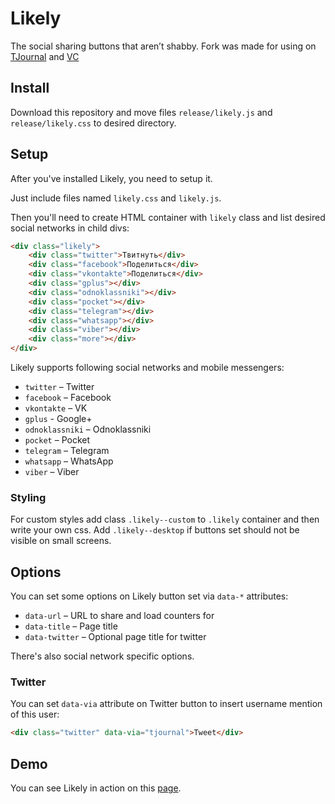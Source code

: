 # Likely

The social sharing buttons that aren’t shabby.
Fork was made for using on [TJournal](https://tjournal.ru) and [VC](https://vc.ru)

## Install

Download this repository and move files `release/likely.js` and 
`release/likely.css` to desired directory.

## Setup

After you've installed Likely, you need to setup it.

Just include files named `likely.css` and `likely.js`.

Then you'll need to create HTML container with `likely` class and list desired 
social networks in child divs:

```html
<div class="likely">
    <div class="twitter">Твитнуть</div>
    <div class="facebook">Поделиться</div>
    <div class="vkontakte">Поделиться</div>
    <div class="gplus"></div>
    <div class="odnoklassniki"></div>
    <div class="pocket"></div>
    <div class="telegram"></div>
    <div class="whatsapp"></div>
    <div class="viber"></div>
    <div class="more"></div>
</div>
```

Likely supports following social networks and mobile messengers:

* `twitter` – Twitter
* `facebook` – Facebook
* `vkontakte` – VK
* `gplus` - Google+
* `odnoklassniki` – Odnoklassniki
* `pocket` – Pocket
* `telegram` – Telegram
* `whatsapp` – WhatsApp
* `viber` – Viber

### Styling

For custom styles add class `.likely--custom` to `.likely` container and then write your own css.
Add `.likely--desktop` if buttons set should not be visible on small screens.

## Options

You can set some options on Likely button set via `data-*` attributes:

* `data-url` – URL to share and load counters for
* `data-title` – Page title
* `data-twitter` – Optional page title for twitter

There's also social network specific options.

### Twitter

You can set `data-via` attribute on Twitter button to insert username mention 
of this user:

```html
<div class="twitter" data-via="tjournal">Tweet</div>
```

## Demo

You can see Likely in action on this [page](http://valerypatorius.github.io/Likely/).
